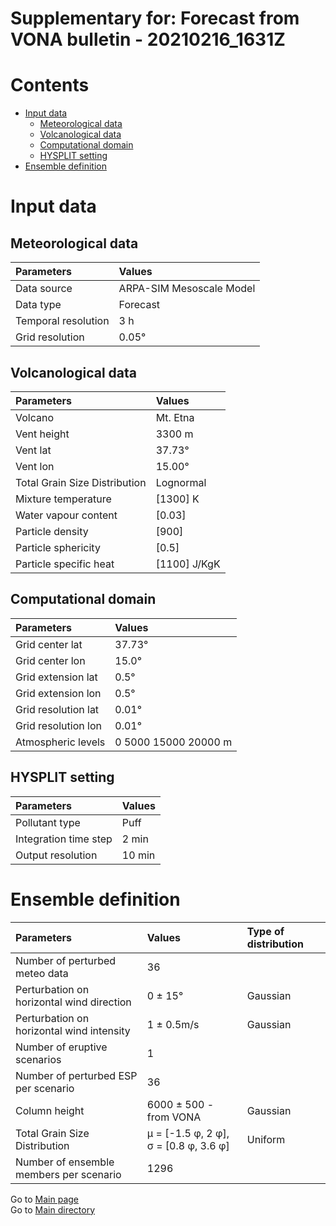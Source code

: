 
Supplementary for: Forecast from VONA bulletin - 20210216_1631Z
===============================================================

Contents
========

* [Input data](#input-data)
	* [Meteorological data](#meteorological-data)
	* [Volcanological data](#volcanological-data)
	* [Computational domain](#computational-domain)
	* [HYSPLIT setting](#hysplit-setting)
* [Ensemble definition](#ensemble-definition)

# Input data

## Meteorological data
  

|Parameters|Values|
| :--- | :--- |
|Data source|ARPA-SIM Mesoscale Model|
|Data type|Forecast|
|Temporal resolution|3 h|
|Grid resolution|0.05°|

## Volcanological data
  

|Parameters|Values|
| :--- | :--- |
|Volcano|Mt. Etna|
|Vent height|3300 m|
|Vent lat|37.73°|
|Vent lon|15.00°|
|Total Grain Size Distribution|Lognormal|
|Mixture temperature|[1300] K|
|Water vapour content|[0.03]|
|Particle density|[900]|
|Particle sphericity|[0.5]|
|Particle specific heat|[1100] J/KgK|

## Computational domain
  

|Parameters|Values|
| :--- | :--- |
|Grid center lat|37.73°|
|Grid center lon|15.0°|
|Grid extension lat|0.5°|
|Grid extension lon|0.5°|
|Grid resolution lat|0.01°|
|Grid resolution lon|0.01°|
|Atmospheric levels|0 5000 15000 20000 m|

## HYSPLIT setting
  

|Parameters|Values|
| :--- | :--- |
|Pollutant type|Puff|
|Integration time step|2 min|
|Output resolution|10 min|

# Ensemble definition
  

|Parameters|Values|Type of distribution|
| :--- | :--- | :--- |
|Number of perturbed meteo data|36||
|Perturbation on horizontal wind direction |0 ± 15°|Gaussian|
|Perturbation on horizontal wind intensity|1 ± 0.5m/s|Gaussian|
|Number of eruptive scenarios|1||
|Number of perturbed ESP per scenario|36||
|Column height|6000 ± 500 - from VONA|Gaussian|
|Total Grain Size Distribution|μ = [-1.5 φ, 2 φ], σ = [0.8 φ, 3.6 φ]|Uniform|
|Number of ensemble members per scenario|1296||
  
Go to [Main page](https://github.com/federicapardini/Real_time_ash_forecast/tree/main/FORECAST_RESULTS/20210216_1631Z)  
Go to [Main directory](https://github.com/federicapardini/Real_time_ash_forecast)